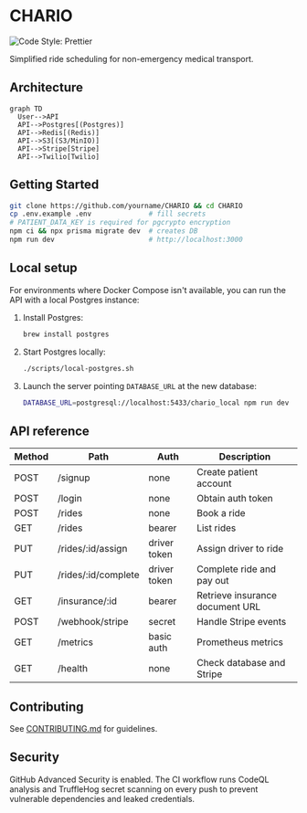 # CHARIO

![Code Style: Prettier](https://img.shields.io/badge/code_style-prettier-ff69b4.svg)

Simplified ride scheduling for non-emergency medical transport.

## Architecture

```mermaid
graph TD
  User-->API
  API-->Postgres[(Postgres)]
  API-->Redis[(Redis)]
  API-->S3[(S3/MinIO)]
  API-->Stripe[Stripe]
  API-->Twilio[Twilio]
```

## Getting Started

```bash
git clone https://github.com/yourname/CHARIO && cd CHARIO
cp .env.example .env              # fill secrets
# PATIENT_DATA_KEY is required for pgcrypto encryption
npm ci && npx prisma migrate dev  # creates DB
npm run dev                       # http://localhost:3000
```

## Local setup

For environments where Docker Compose isn't available, you can run the API with a
local Postgres instance:

1. Install Postgres:
   ```bash
   brew install postgres
   ```
2. Start Postgres locally:
   ```bash
   ./scripts/local-postgres.sh
   ```
3. Launch the server pointing `DATABASE_URL` at the new database:
   ```bash
   DATABASE_URL=postgresql://localhost:5433/chario_local npm run dev
   ```

## API reference

| Method | Path                | Auth         | Description                     |
| ------ | ------------------- | ------------ | ------------------------------- |
| POST   | /signup             | none         | Create patient account          |
| POST   | /login              | none         | Obtain auth token               |
| POST   | /rides              | none         | Book a ride                     |
| GET    | /rides              | bearer       | List rides                      |
| PUT    | /rides/:id/assign   | driver token | Assign driver to ride           |
| PUT    | /rides/:id/complete | driver token | Complete ride and pay out       |
| GET    | /insurance/:id      | bearer       | Retrieve insurance document URL |
| POST   | /webhook/stripe     | secret       | Handle Stripe events            |
| GET    | /metrics            | basic auth   | Prometheus metrics              |
| GET    | /health             | none         | Check database and Stripe       |

## Contributing

See [CONTRIBUTING.md](CONTRIBUTING.md) for guidelines.

## Security

GitHub Advanced Security is enabled. The CI workflow runs CodeQL analysis and
TruffleHog secret scanning on every push to prevent vulnerable dependencies and
leaked credentials.
